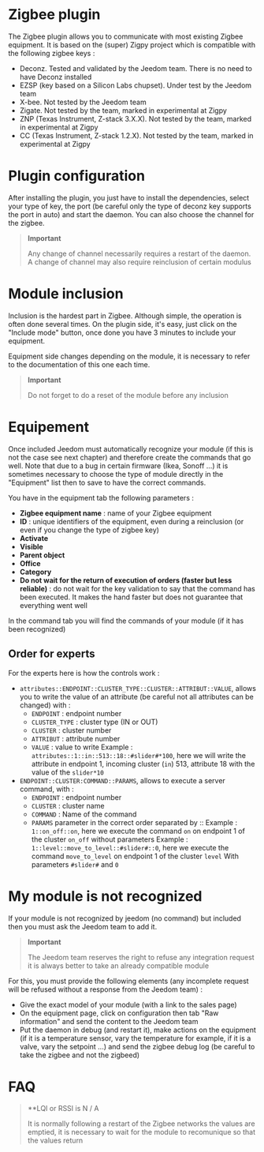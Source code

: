 # Zigbee plugin

The Zigbee plugin allows you to communicate with most existing Zigbee equipment. It is based on the (super) Zigpy project which is compatible with the following zigbee keys :

- Deconz. Tested and validated by the Jeedom team. There is no need to have Deconz installed
- EZSP (key based on a Silicon Labs chupset). Under test by the Jeedom team
- X-bee. Not tested by the Jeedom team
- Zigate. Not tested by the team, marked in experimental at Zigpy
- ZNP (Texas Instrument, Z-stack 3.X.X). Not tested by the team, marked in experimental at Zigpy
- CC (Texas Instrument, Z-stack 1.2.X). Not tested by the team, marked in experimental at Zigpy

# Plugin configuration

After installing the plugin, you just have to install the dependencies, select your type of key, the port (be careful only the type of deconz key supports the port in auto) and start the daemon. You can also choose the channel for the zigbee.

>**Important**
>
>Any change of channel necessarily requires a restart of the daemon. A change of channel may also require reinclusion of certain modulus


# Module inclusion

Inclusion is the hardest part in Zigbee. Although simple, the operation is often done several times. On the plugin side, it's easy, just click on the "Include mode" button, once done you have 3 minutes to include your equipment.

Equipment side changes depending on the module, it is necessary to refer to the documentation of this one each time.

>**Important**
>
>Do not forget to do a reset of the module before any inclusion

# Equipement

Once included Jeedom must automatically recognize your module (if this is not the case see next chapter) and therefore create the commands that go well. Note that due to a bug in certain firmware (Ikea, Sonoff ...) it is sometimes necessary to choose the type of module directly in the "Equipment" list then to save to have the correct commands.

You have in the equipment tab the following parameters :

- **Zigbee equipment name** : name of your Zigbee equipment
- **ID** : unique identifiers of the equipment, even during a reinclusion (or even if you change the type of zigbee key)
- **Activate**
- **Visible**
- **Parent object**
- **Office**
- **Category**
- **Do not wait for the return of execution of orders (faster but less reliable)** : do not wait for the key validation to say that the command has been executed. It makes the hand faster but does not guarantee that everything went well

In the command tab you will find the commands of your module (if it has been recognized)

## Order for experts

For the experts here is how the controls work :

- ``attributes::ENDPOINT::CLUSTER_TYPE::CLUSTER::ATTRIBUT::VALUE``, allows you to write the value of an attribute (be careful not all attributes can be changed) with :
  - ``ENDPOINT`` : endpoint number
  - ``CLUSTER_TYPE`` : cluster type (IN or OUT)
  - ``CLUSTER`` : cluster number
  - ``ATTRIBUT`` : attribute number
  - ``VALUE`` : value to write
Example : ``attributes::1::in::513::18::#slider#*100``, here we will write the attribute in endpoint 1, incoming cluster (``in``) 513, attribute 18 with the value of the ``slider*10``
- ``ENDPOINT::CLUSTER:COMMAND::PARAMS``, allows to execute a server command, with :
  - ``ENDPOINT`` : endpoint number
  - ``CLUSTER`` : cluster name
  - ``COMMAND`` : Name of the command
  - ``PARAMS`` parameter in the correct order separated by ::
Example : ``1::on_off::on``, here we execute the command ``on`` on endpoint 1 of the cluster ``on_off`` without parameters
Example : ``1::level::move_to_level::#slider#::0``, here we execute the command ``move_to_level`` on endpoint 1 of the cluster ``level`` With parameters ``#slider#`` and ``0``

# My module is not recognized

If your module is not recognized by jeedom (no command) but included then you must ask the Jeedom team to add it.

>**Important**
>
>The Jeedom team reserves the right to refuse any integration request it is always better to take an already compatible module

For this, you must provide the following elements (any incomplete request will be refused without a response from the Jeedom team) :

- Give the exact model of your module (with a link to the sales page)
- On the equipment page, click on configuration then tab "Raw information" and send the content to the Jeedom team
- Put the daemon in debug (and restart it), make actions on the equipment (if it is a temperature sensor, vary the temperature for example, if it is a valve, vary the setpoint ...) and send the zigbee debug log (be careful to take the zigbee and not the zigbeed)

# FAQ

>**LQI or RSSI is N / A
>
>It is normally following a restart of the Zigbee networks the values are emptied, it is necessary to wait for the module to recomunique so that the values return
